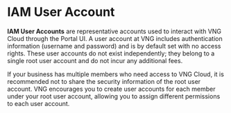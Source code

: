 # IAM User Account

**IAM User Accounts** are representative accounts used to interact with VNG Cloud through the Portal UI. A user account at VNG includes authentication information (username and password) and is by default set with no access rights. These user accounts do not exist independently; they belong to a single root user account and do not incur any additional fees.

If your business has multiple members who need access to VNG Cloud, it is recommended not to share the security information of the root user account. VNG encourages you to create user accounts for each member under your root user account, allowing you to assign different permissions to each user account.
